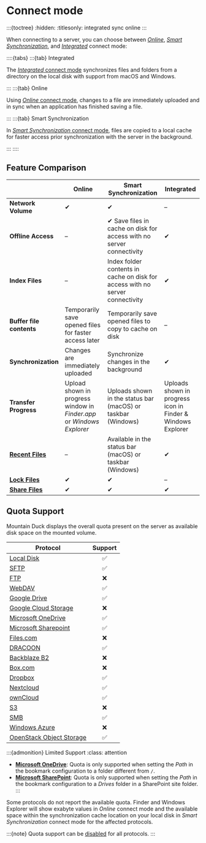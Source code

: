 Connect mode
===

:::{toctree}
:hidden:
:titlesonly:
integrated
sync
online
:::

When connecting to a server, you can choose between *[Online](online.md)*, *[Smart Synchronization](sync.md)*, and
*[Integrated](integrated.md)* connect
mode:

::::{tabs}
:::{tab} Integrated

The [_Integrated_ connect mode](integrated.md) synchronizes files and folders from a directory on the local disk with
support from macOS and Windows.

:::
:::{tab} Online

Using [_Online_ connect mode](online.md), changes to a file are immediately uploaded and in sync when an application has
finished saving a file.

:::
:::{tab} Smart Synchronization

In [_Smart Synchronization_ connect mode](sync.md), files are copied to a local cache for faster access prior
synchronization with the server in the background.

:::
::::

## Feature Comparison

|                                          | **Online**                                                            | **Smart Synchronization**                                                     | **Integrated**                                              |
|------------------------------------------|-----------------------------------------------------------------------|-------------------------------------------------------------------------------|-------------------------------------------------------------|
| **Network Volume**                       | ✔                                                                     | ✔                                                                             | –                                                           |
| **Offline Access**                       | –                                                                     | ✔ Save files in cache on disk for access with no server connectivity          | ✔                                                           |
| **Index Files**                          | –                                                                     | Index folder contents in cache on disk for access with no server connectivity | ✔                                                           |
| **Buffer file contents**                 | ︎Temporarily save opened files for faster access later                | Temporarily save opened files to copy to cache on disk                        | –                                                           |
| **Synchronization**                      | Changes are immediately uploaded                                      | Synchronize changes in the background                                         | ✔                                                           |
| **Transfer Progress**                    | Upload shown in progress window in _Finder.app_ or _Windows Explorer_ | Uploads shown in the status bar (macOS) or taskbar (Windows)                  | Uploads shown in progress icon in Finder & Windows Explorer |
| **[Recent Files](sync.md#recent-files)** | –                                                                     | Available in the status bar (macOS) or taskbar (Windows)                      | ✔                                                           |
| **[Lock Files](../locking.md)**          | ✔︎                                                                    | ✔                                                                             | –                                                           |
| **[Share Files](../share.md)**           | ✔                                                                     | ✔                                                                             | ✔                                                           |

## Quota Support

Mountain Duck displays the overall quota present on the server as available disk space on the mounted volume.

| Protocol                                                                  | Support |
|---------------------------------------------------------------------------|:-------:|
| [Local Disk](../../protocols/index.md#local-disk)                         |    ✅    |
| [SFTP](../../protocols/sftp/index.md#free-space-calculation-is-incorrect) |    ✅    |
| [FTP](../../protocols/ftp.md)                                             |    ❌    |
| [WebDAV](../../protocols/webdav/index.md)			                              |    ✅    |
| [Google Drive](../../protocols/googledrive.md)                            |    ✅    |
| [Google Cloud Storage](../../protocols/googlecloudstorage.md)             |    ❌    |
| [Microsoft OneDrive](../../protocols/onedrive.md#quota)                   |    ✅    |
| [Microsoft Sharepoint](../../protocols/sharepoint.md#quota)               |    ✅    |
| [Files.com](../../protocols/files.com.md)                                 |    ❌    |
| [DRACOON](../../protocols/dracoon.md)                                     |    ✅    |
| [Backblaze B2](../../protocols/b2.md)                                     |    ❌    |
| [Box.com](../../protocols/box.md)                                         |    ❌    |
| [Dropbox](../../protocols/dropbox.md)                                     |    ✅    |
| [Nextcloud](../../protocols/webdav/nextcloud.md)                          |    ✅    |
| [ownCloud](../../protocols/webdav/nextcloud.md)                           |    ✅    |
| [S3](../../protocols/s3/index.md)                                         |    ❌    |
| [SMB](../../protocols/smb.md)                                             |    ✅    |
| [Windows Azure ](../../protocols/azure.md)                                |    ❌    |
| [OpenStack Object Storage](../../protocols/openstack/index.md)            |    ✅    |

:::{admonition} Limited Support
:class: attention

- **[Microsoft OneDrive](../../protocols/onedrive.md#quota)**: Quota is only supported when setting the *Path* in the
  bookmark configuration to a folder different from `/`.
- **[Microsoft SharePoint](../../protocols/sharepoint.md#quota)**: Quota is only supported when setting the *Path* in
  the bookmark configuration to a *Drives* folder in a SharePoint site folder.
  :::

Some protocols do not report the available quota. Finder and Windows Explorer will show exabyte values in *Online*
connect mode and the available space within the synchronization cache location on your local disk in *Smart
Synchronization* connect mode for the affected protocols.

:::{note}
Quota support can be [disabled](../../protocols/sftp/index.md#free-space-calculation-is-incorrect) for all protocols.
:::